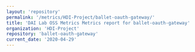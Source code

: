 ```yaml
---
layout: 'repository'
permalink: '/metrics/HDI-Project/ballet-oauth-gateway/'
title: 'DAI Lab OSS Metrics Metrics report for ballet-oauth-gateway'
organization: 'HDI-Project'
repository: 'ballet-oauth-gateway'
current_date: '2020-04-29'
---
```

